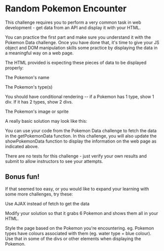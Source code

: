 # Random Pokemon Encounter

This challenge requires you to perform a very common task in web development - get data from an API and display it with your HTML.  

You can practice the first part and make sure you understand it with the Pokemon Data challenge. Once you have done that, it's time to give your JS object and DOM manipulation skills some practice by displaying the data in a meaningful way on a web page. 

The HTML provided is expecting these pieces of data to be displayed properly:

The Pokemon's name

The Pokemon's type(s) 

You should have conditional rendering -- if a Pokemon has 1 type, show 1 div. If it has 2 types, show 2 divs.

The Pokemon's image or sprite

A really basic solution may look like this:



You can use your code from the Pokemon Data challenge to fetch the data in the getPokemonData function. In this challenge, you will also update the showPokemonData function to display the information on the web page as indicated above.

There are no tests for this challenge - just verify your own results and submit to allow instructors to see your attempts.

## Bonus fun!

If that seemed too easy, or you would like to expand your learning with some more challenges, try these:

Use AJAX instead of fetch to get the data

Modify your solution so that it grabs 6 Pokemon and shows them all in your HTML.

Style the page based on the Pokemon you're encountering. eg. Pokemon types have colours associated with them (eg. water type = blue colour). Use that in some of the divs or other elements when displaying the Pokemon. 